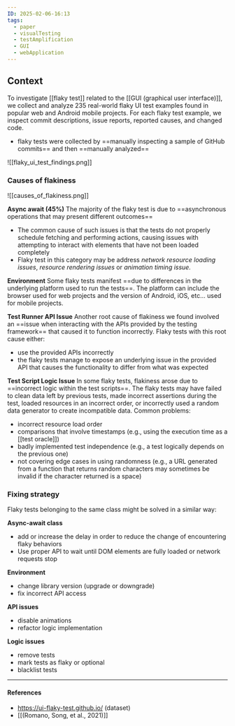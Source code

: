```yaml
---
ID: 2025-02-06-16:13
tags:
  - paper
  - visualTesting
  - testAmplification
  - GUI
  - webApplication
---
```

## Context

To investigate [[flaky test]] related to the [[GUI (graphical user interface)]], we collect and analyze 235 real-world flaky UI test examples found in popular web and Android mobile projects. For each flaky test example, we inspect commit descriptions, issue reports, reported causes, and changed code.
- flaky tests were collected by ==manually inspecting a sample of GitHub commits== and then ==manually analyzed==

![[flaky_ui_test_findings.png]]
### Causes of flakiness

![[causes_of_flakiness.png]]

**Async await (45%)**
The majority of the flaky test is due to ==asynchronous operations that may present different outcomes==
- The common cause of such issues is that the tests do not properly schedule fetching and performing actions, causing issues with attempting to interact with elements that have not been loaded completely
- Flaky test in this category may be address *network resource loading issues*, *resource rendering issues* or *animation timing issue.*

**Environment**
Some flaky tests manifest ==due to differences in the underlying platform used to run the tests==. The platform can include the browser used for web projects and the version of Android, iOS, etc… used for mobile projects.

**Test Runner API Issue** 
Another root cause of flakiness we found involved an ==issue when interacting with the APIs provided by the testing framework== that caused it to function incorrectly. Flaky tests with this root cause either:
- use the provided APIs incorrectly
- the flaky tests manage to expose an underlying issue in the provided API that causes the functionality to differ from what was expected

**Test Script Logic Issue**
In some flaky tests, flakiness arose due to ==incorrect logic within the test scripts==. The flaky tests may have failed to clean data left by previous tests, made incorrect assertions during the test, loaded resources in an incorrect order, or incorrectly used a random data generator to create incompatible data. Common problems:
- incorrect resource load order
- comparisons that involve timestamps (e.g., using the execution time as a [[test oracle]])
- badly implemented test independence (e.g., a test logically depends on the previous one)
- not covering edge cases in using randomness (e.g., a URL generated from a function that returns random characters may sometimes be invalid if the character returned is a space)

### Fixing strategy

Flaky tests belonging to the same class might be solved in a similar way:

**Async-await class**
- add or increase the delay in order to reduce the change of encountering flaky behaviors
- Use proper API to wait until DOM elements are fully loaded or network requests stop

**Environment**
- change library version (upgrade or downgrade)
- fix incorrect API access

**API issues**
- disable animations
- refactor logic implementation

**Logic issues**
- remove tests
- mark tests as flaky or optional
- blacklist tests

---
#### References
- https://ui-flaky-test.github.io/ (dataset)
- [[(Romano, Song, et al., 2021)]]
